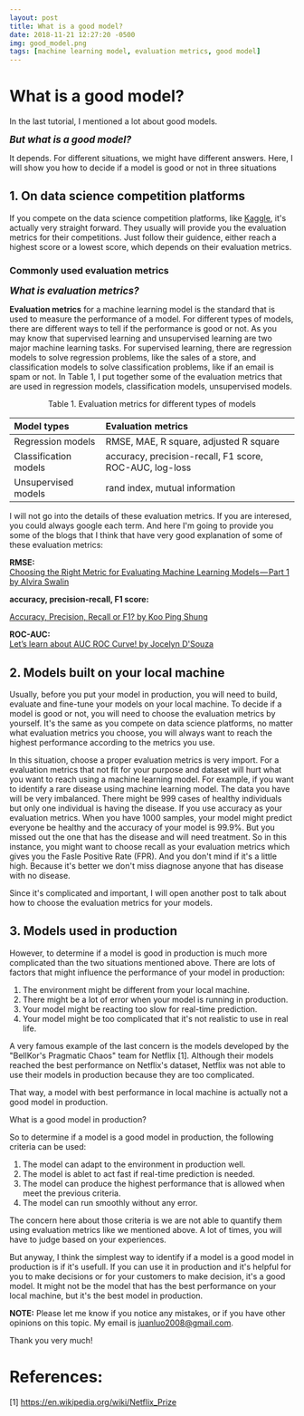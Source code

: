 ```yaml
---
layout: post
title: What is a good model?
date: 2018-11-21 12:27:20 -0500
img: good_model.png
tags: [machine learning model, evaluation metrics, good model]
---
```


# What is a good model?

In the last tutorial, I mentioned a lot about good models.   

<span style="font-size:1.2em;">***But what is a good model?***</span>

It depends. For different situations, we might have different answers. Here, I will show you how to decide if a model is good or not in three situations   

## 1. On data science competition platforms

If you compete on the data science competition platforms, like [Kaggle](www.kaggle.com), it's actually very straight forward. They usually will provide you the evaluation metrics for their competitions. Just follow their guidence, either reach a highest score or a lowest score, which depends on their evaluation metrics.

### Commonly used evaluation metrics

<span style="font-size:1.2em;">***What is evaluation metrics?***  </span>


**Evaluation metrics** for a machine learning model is the standard that is used to measure the performance of a model. For different types of models, there are different ways to tell if the performance is good or not. As you may know that supervised learning and unsupervised learning are two major machine learning tasks. For supervised learning, there are regression models to solve regression problems, like the sales of a store, and classification models to solve classification problems, like if an email is spam or not. In Table 1, I put together some of the evaluation metrics that are used in regression models, classification models, unsupervised models.


<center>Table 1. Evaluation metrics for different types of models</center>


|     Model types    |  Evaluation metrics   |
| :--------------------| :---------------------|
| Regression models  |RMSE, MAE, R square, adjusted R square|
| Classification models |accuracy, precision-recall, F1 score, ROC-AUC, log-loss|   
| Unsupervised models| rand index, mutual information|



I will not go into the details of these evaluation metrics. If you are interesed, you could always google each term. And here I'm going to provide you some of the blogs that I think that have very good explanation of some of these evaluation metrics:

**RMSE:**   
[Choosing the Right Metric for Evaluating Machine Learning Models — Part 1 by Alvira Swalin](https://medium.com/usf-msds/choosing-the-right-metric-for-machine-learning-models-part-1-a99d7d7414e4)   


**accuracy, precision-recall, F1 score:**    

[Accuracy, Precision, Recall or F1? by Koo Ping Shung](https://towardsdatascience.com/accuracy-precision-recall-or-f1-331fb37c5cb9)


**ROC-AUC:**   
[Let’s learn about AUC ROC Curve! by Jocelyn D'Souza](https://medium.com/greyatom/lets-learn-about-auc-roc-curve-4a94b4d88152)

## 2. Models built on your local machine

Usually, before you put your model in production, you will need to build, evaluate and fine-tune your models on your local machine. To decide if a model is good or not, you will need to choose the evaluation metrics by yourself. It's the same as you compete on data science platforms, no matter what evaluation metrics you choose, you will always want to reach the highest performance according to the metrics you use.

In this situation, choose a proper evaluation metrics is very import. For a evaluation metrics that not fit for your purpose and dataset will hurt what you want to reach using a machine learning model. For example, if you want to identify a rare disease using machine learning model. The data you have will be very imbalanced. There might be 999 cases of healthy individuals but only one individual is having the disease. If you use accuracy as your evaluation metrics. When you have 1000 samples, your model might predict everyone be healthy and the accuracy of your model is 99.9%. But you missed out the one that has the disease and will need treatment. So in this instance, you might want to choose recall as your evaluation metrics which gives you the Fasle Positive Rate (FPR). And you don't mind if it's a little high. Because it's better we don't miss diagnose anyone that has disease with no disease.   

Since it's complicated and important, I will open another post to talk about how to choose the evaluation metrics for your models.


## 3. Models used in production

However, to determine if a model is good in production is much more complicated than the two situations mentioned above. There are lots of factors that might influence the performance of your model in production:
1. The environment might be different from your local machine.
2. There might be a lot of error when your model is running in production.
3. Your model might be reacting too slow for real-time prediction.
4. Your model might be too complicated that it's not realistic to use in real life.


A very famous example of the last concern is the models developed by the "BellKor's Pragmatic Chaos" team for Netflix [1]. Although their models reached the best performance on Netflix's dataset, Netflix was not able to use their models in production because they are too complicated.   

That way, a model with best performance in local machine is actually not a good model in production.   

What is a good model in production?   

So to determine if a model is a good model in production, the following criteria can be used:
1. The model can adapt to the environment in production well.
2. The model is ablet to act fast if real-time prediction is needed.
3. The model can produce the highest performance that is allowed when meet the previous criteria.
4. The model can run smoothly without any error.

The concern here about those criteria is we are not able to quantify them using evaluation metrics like we mentioned above. A lot of times, you will have to judge based on your experiences.   

But anyway, I think the simplest way to identify if a model is a good model in production is if it's usefull. If you can use it in production and it's helpful for you to make decisions or for your customers to make decision, it's a good model. It might not be the model that has the best performance on your local machine, but it's the best model in production.

**NOTE:** Please let me know if you notice any mistakes, or if you have other opinions on this topic. My email is juanluo2008@gmail.com.

Thank you very much!

# References:
[1] https://en.wikipedia.org/wiki/Netflix_Prize
